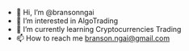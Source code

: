 - 👋 Hi, I’m @bransonngai
- 👀 I’m interested in AlgoTrading
- 🌱 I’m currently learning Cryptocurrencies Trading
- 📫 How to reach me branson.ngai@gmail.com

<!---
bransonngai/bransonngai is a ✨ special ✨ repository because its `README.md` (this file) appears on your GitHub profile.
You can click the Preview link to take a look at your changes.
--->
